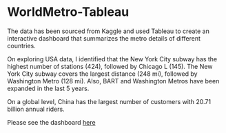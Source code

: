 # WorldMetro-Tableau

The data has been sourced from Kaggle and used Tableau to create an interactive dashboard that summarizes the metro details of different countries.

On exploring USA data, I identified that the New York City subway has the highest number of stations (424), followed by Chicago L (145). The New York City subway covers the largest distance (248 mi), followed by Washington Metro (128 mi). Also, BART and Washington Metros have been expanded in the last 5 years.

On a global level, China has the largest number of customers with 20.71 billion annual riders.

Please see the dashboard [here](https://lnkd.in/gGjggrd9)
